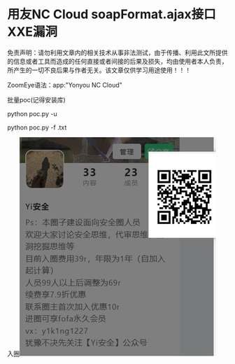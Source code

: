 # 用友NC Cloud soapFormat.ajax接口XXE漏洞

免责声明：请勿利用文章内的相关技术从事非法测试，由于传播、利用此文所提供的信息或者工具而造成的任何直接或者间接的后果及损失，均由使用者本人负责，所产生的一切不良后果与作者无关。该文章仅供学习用途使用！！！



ZoomEye语法：app:"Yonyou NC Cloud"



批量poc(记得安装库)

python poc.py -u 

python poc.py -f  .txt

入圈![image-20240108000010545](assets/image-20240108000010545.png)
